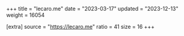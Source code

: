 +++
title = "lecaro.me"
date = "2023-03-17"
updated = "2023-12-13"
weight = 16054

[extra]
source = "https://lecaro.me"
ratio = 41
size = 16
+++
